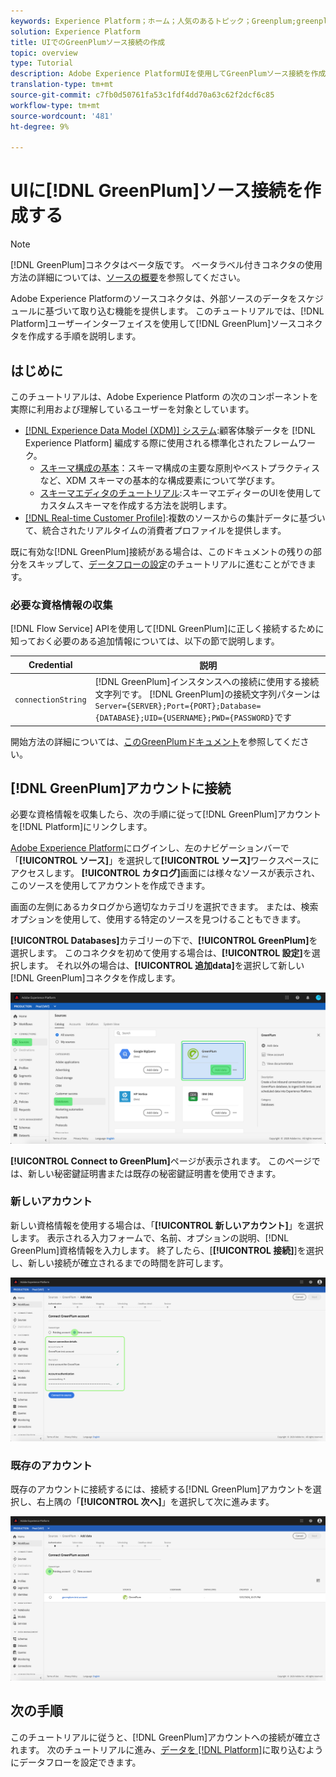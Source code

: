 ```yaml
---
keywords: Experience Platform；ホーム；人気のあるトピック；Greenplum;greenplum
solution: Experience Platform
title: UIでのGreenPlumソース接続の作成
topic: overview
type: Tutorial
description: Adobe Experience PlatformUIを使用してGreenPlumソース接続を作成する方法を説明します。
translation-type: tm+mt
source-git-commit: c7fb0d50761fa53c1fdf4dd70a63c62f2dcf6c85
workflow-type: tm+mt
source-wordcount: '481'
ht-degree: 9%

---
```



# UIに[!DNL GreenPlum]ソース接続を作成する

>[!NOTE]
>
> [!DNL GreenPlum]コネクタはベータ版です。 ベータラベル付きコネクタの使用方法の詳細については、[ソースの概要](../../../../home.md#terms-and-conditions)を参照してください。

Adobe Experience Platformのソースコネクタは、外部ソースのデータをスケジュールに基づいて取り込む機能を提供します。 このチュートリアルでは、[!DNL Platform]ユーザーインターフェイスを使用して[!DNL GreenPlum]ソースコネクタを作成する手順を説明します。

## はじめに

このチュートリアルは、Adobe Experience Platform の次のコンポーネントを実際に利用および理解しているユーザーを対象としています。

* [[!DNL Experience Data Model (XDM)] システム](../../../../../xdm/home.md):顧客体験データを [!DNL Experience Platform] 編成する際に使用される標準化されたフレームワーク。
   * [スキーマ構成の基本](../../../../../xdm/schema/composition.md)：スキーマ構成の主要な原則やベストプラクティスなど、XDM スキーマの基本的な構成要素について学びます。
   * [スキーマエディタのチュートリアル](../../../../../xdm/tutorials/create-schema-ui.md):スキーマエディターのUIを使用してカスタムスキーマを作成する方法を説明します。
* [[!DNL Real-time Customer Profile]](../../../../../profile/home.md):複数のソースからの集計データに基づいて、統合されたリアルタイムの消費者プロファイルを提供します。

既に有効な[!DNL GreenPlum]接続がある場合は、このドキュメントの残りの部分をスキップして、[データフローの設定](../../dataflow/databases.md)のチュートリアルに進むことができます。

### 必要な資格情報の収集

[!DNL Flow Service] APIを使用して[!DNL GreenPlum]に正しく接続するために知っておく必要のある追加情報については、以下の節で説明します。

| Credential | 説明 |
| ---------- | ----------- |
| `connectionString` | [!DNL GreenPlum]インスタンスへの接続に使用する接続文字列です。 [!DNL GreenPlum]の接続文字列パターンは`Server={SERVER};Port={PORT};Database={DATABASE};UID={USERNAME};PWD={PASSWORD}`です |

開始方法の詳細については、[このGreenPlumドキュメント](https://gpdb.docs.pivotal.io/580/security-guide/topics/Authenticate.html#topic_fzv_wb2_jr__config_ssl_client_conn)を参照してください。

## [!DNL GreenPlum]アカウントに接続

必要な資格情報を収集したら、次の手順に従って[!DNL GreenPlum]アカウントを[!DNL Platform]にリンクします。

[Adobe Experience Platform](https://platform.adobe.com)にログインし、左のナビゲーションバーで「**[!UICONTROL ソース]**」を選択して&#x200B;**[!UICONTROL ソース]**&#x200B;ワークスペースにアクセスします。 **[!UICONTROL カタログ]**&#x200B;画面には様々なソースが表示され、このソースを使用してアカウントを作成できます。

画面の左側にあるカタログから適切なカテゴリを選択できます。 または、検索オプションを使用して、使用する特定のソースを見つけることもできます。

**[!UICONTROL Databases]**&#x200B;カテゴリーの下で、**[!UICONTROL GreenPlum]**&#x200B;を選択します。 このコネクタを初めて使用する場合は、**[!UICONTROL 設定]**&#x200B;を選択します。 それ以外の場合は、**[!UICONTROL 追加data]**&#x200B;を選択して新しい[!DNL GreenPlum]コネクタを作成します。

![カタログ](../../../../images/tutorials/create/greenplum/catalog.png)

**[!UICONTROL Connect to GreenPlum]**&#x200B;ページが表示されます。 このページでは、新しい秘密鍵証明書または既存の秘密鍵証明書を使用できます。

### 新しいアカウント

新しい資格情報を使用する場合は、「**[!UICONTROL 新しいアカウント]**」を選択します。 表示される入力フォームで、名前、オプションの説明、[!DNL GreenPlum]資格情報を入力します。 終了したら、[**[!UICONTROL 接続]**]を選択し、新しい接続が確立されるまでの時間を許可します。

![connect](../../../../images/tutorials/create/greenplum/new.png)

### 既存のアカウント

既存のアカウントに接続するには、接続する[!DNL GreenPlum]アカウントを選択し、右上隅の「**[!UICONTROL 次へ]**」を選択して次に進みます。

![既存の](../../../../images/tutorials/create/greenplum/existing.png)

## 次の手順

このチュートリアルに従うと、[!DNL GreenPlum]アカウントへの接続が確立されます。 次のチュートリアルに進み、[データを [!DNL Platform]](../../dataflow/databases.md)に取り込むようにデータフローを設定できます。